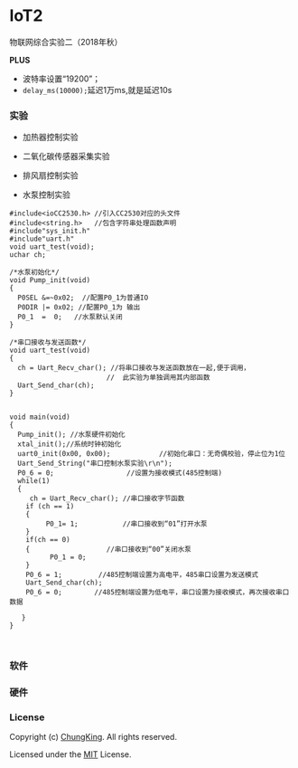 # IoT2
物联网综合实验二（2018年秋）

**PLUS**
* 波特率设置“19200”；
* `delay_ms(10000);`延迟1万ms,就是延迟10s
### 实验

* 加热器控制实验

* 二氧化碳传感器采集实验

* 排风扇控制实验

* 水泵控制实验

```
#include<ioCC2530.h> //引入CC2530对应的头文件
#include<string.h>   //包含字符串处理函数声明
#include"sys_init.h"
#include"uart.h"
void uart_test(void);
uchar ch;

/*水泵初始化*/
void Pump_init(void)
{
  P0SEL &=~0x02;  //配置P0_1为普通IO
  P0DIR |= 0x02; //配置P0_1为 输出
  P0_1  =  0;   //水泵默认关闭
}

/*串口接收与发送函数*/
void uart_test(void)
{
  ch = Uart_Recv_char(); //将串口接收与发送函数放在一起,便于调用，
                        //  此实验为单独调用其内部函数
  Uart_Send_char(ch);
}


void main(void)
{
  Pump_init(); //水泵硬件初始化
  xtal_init();//系统时钟初始化       
  uart0_init(0x00, 0x00);            //初始化串口：无奇偶校验，停止位为1位
  Uart_Send_String("串口控制水泵实验\r\n");
  P0_6 = 0;                  //设置为接收模式(485控制端)
  while(1)
  {
     ch = Uart_Recv_char(); //串口接收字节函数
    if (ch == 1)
    {
     	 P0_1= 1;           //串口接收到“01”打开水泵
    }
    if(ch == 0)       
    {                   //串口接收到“00”关闭水泵
    	  P0_1 = 0;
    }
    P0_6 = 1;         //485控制端设置为高电平，485串口设置为发送模式
    Uart_Send_char(ch);
    P0_6 = 0;        //485控制端设置为低电平，串口设置为接收模式，再次接收串口数据

   }
}
    
    
```

### 软件

### 硬件



### License

Copyright (c) [ChungKing](https://github.com/HuangCongQing/). All rights reserved.

Licensed under the [MIT](./LICENSE) License.